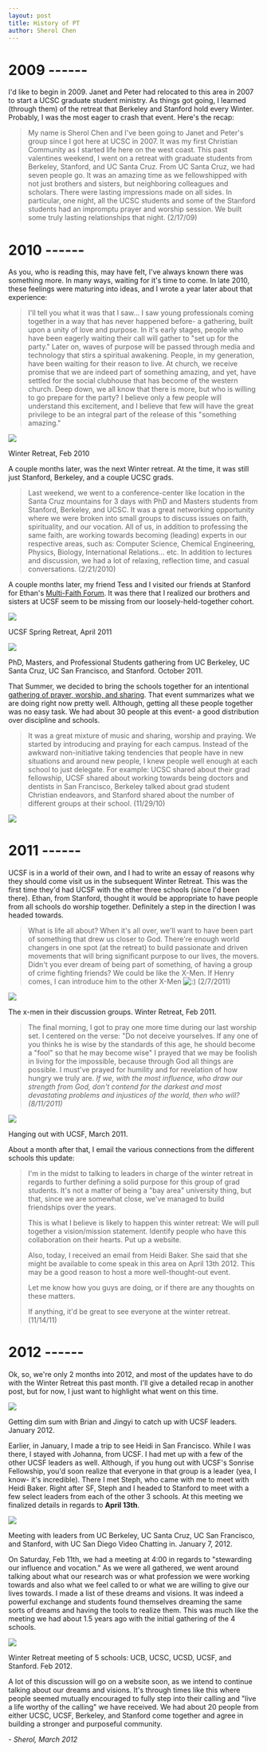 ```yaml
---
layout: post
title: History of PT
author: Sherol Chen
---
```


# **2009 ------**

I'd like to begin in 2009. Janet and Peter had relocated to this area in
2007 to start a UCSC graduate student ministry. As things got going, I
learned (through them) of the retreat that Berkeley and Stanford hold
every Winter. Probably, I was the most eager to crash that event. Here's
the recap:

<!-- break -->

> My name is Sherol Chen and I've been going to Janet and Peter's group
> since I got here at UCSC in 2007.  It was my first Christian Community
> as I started life here on the west coast.  This past valentines
> weekend, I went on a retreat with graduate students from Berkeley,
> Stanford, and UC Santa Cruz.  From UC Santa Cruz, we had seven people
> go.  It was an amazing time as we fellowshipped with not just brothers
> and sisters, but neighboring colleagues and scholars.  There were
> lasting impressions made on all sides.  In particular, one night, all
> the UCSC students and some of the Stanford students had an impromptu
> prayer and worship session.  We built some truly lasting relationships
> that night. (2/17/09)

# **2010 ------**

As you, who is reading this, may have felt, I've always known there was
something more. In many ways, waiting for it's time to come. In late
2010, these feelings were maturing into ideas, and I wrote a year later
about that experience:

> I'll tell you what it was that I saw... I saw young professionals coming
> together in a way that has never happened before- a gathering, built
> upon a unity of love and purpose. In it's early stages, people who
> have been eagerly waiting their call will gather to "set up for the
> party." Later on, waves of purpose will be passed through media and
> technology that stirs a spiritual awakening. People, in my generation,
> have been waiting for their reason to live. At church, we receive
> promise that we are indeed part of something amazing, and yet, have
> settled for the social clubhouse that has become of the western
> church. Deep down, we all know that there is more, but who is willing
> to go prepare for the party? I believe only a few people will
> understand this excitement, and I believe that few will have the great
> privilege to be an integral part of the release of this "something
> amazing."

![](../../../../wp-content/uploads/2010/02/22743_733282254434_11306212_42562486_5009606_n.jpg)

Winter Retreat, Feb 2010

A couple months later, was the next Winter retreat. At the time, it was
still just Stanford, Berkeley, and a couple UCSC grads.

> Last weekend, we went to a conference-center like location in the
> Santa Cruz mountains for 3 days with PhD and Masters students from
> Stanford, Berkeley, and UCSC.  It was a great networking opportunity
> where we were broken into small groups to discuss issues on faith,
> spirituality, and our vocation.  All of us, in addition to professing
> the same faith, are working towards becoming (leading) experts in our
> respective areas, such as: Computer Science, Chemical Engineering,
> Physics, Biology, International Relations... etc.  In addition to
> lectures and discussion, we had a lot of relaxing, reflection time,
> and casual conversations. (2/21/2010)

A couple months later, my friend Tess and I visited our friends at
Stanford for Ethan's [Multi-Faith
Forum](../../../../2010/06/stanfords-multi-faith-forum/). It was there
that I realized our brothers and sisters at UCSF seem to be missing from
our loosely-held-together cohort.

![](../../../../wp-content/uploads/2010/07/sonrise-019.jpg)

UCSF Spring Retreat, April 2011

![](../../../../wp-content/uploads/2010/11/1016101859a-1024x768.jpg)

PhD, Masters, and Professional Students gathering from UC Berkeley, UC
Santa Cruz, UC San Francisco, and Stanford. October 2011.

That Summer, we decided to bring the schools together for an intentional
[gathering of prayer, worship, and
sharing](../../../../2010/11/top-aspiring-experts-and-professionals-gather-at-stanford-to-pray/).
That event summarizes what we are doing right now pretty well. Although,
getting all these people together was no easy task. We had about 30
people at this event- a good distribution over discipline and schools.

> It was a great mixture of music and sharing, worship and praying. We
> started by introducing and praying for each campus. Instead of the
> awkward non-initiative taking tendencies that people have in new
> situations and around new people, I knew people well enough at each
> school to just delegate. For example: UCSC shared about their grad
> fellowship, UCSF shared about working towards being doctors and
> dentists in San Francisco, Berkeley talked about grad student
> Christian endeavors, and Stanford shared about the number of different
> groups at their school. (11/29/10)

![](../../../../wp-content/uploads/2010/11/reclaim1-846x1024.png)

# **2011 ------**

UCSF is in a world of their own, and I had to write an essay of reasons
why they should come visit us in the subsequent Winter Retreat. This was
the first time they'd had UCSF with the other three schools (since I'd
been there). Ethan, from Stanford, thought it would be appropriate to
have people from all schools do worship together. Definitely a step in
the direction I was headed towards.

> What is life all about? When it's all over, we'll want to have been
> part of something that drew us closer to God. There're enough world
> changers in one spot (at the retreat) to build passionate and driven
> movements that will bring significant purpose to our lives, the
> movers. Didn't you ever dream of being part of something, of having a
> group of crime fighting friends? We could be like the X-Men. If Henry
> comes, I can introduce him to the other
> X-Men ![:)](../../../../wp-includes/images/smilies/icon_smile.gif) (2/7/2011)

![](https://lh3.googleusercontent.com/-y0j4pMoAm4Y/TWSbtbrlWZI/AAAAAAAAIio/vZAr-vvDB50/IMG_2702.JPG)

The x-men in their discussion groups. Winter Retreat, Feb 2011.

> The final morning, I got to pray one more time during our last worship
> set. I centered on the verse: "Do not deceive yourselves. If any one
> of you thinks he is wise by the standards of this age, he should
> become a "fool" so that he may become wise" I prayed that we may be
> foolish in living for the impossible, because through God all things
> are possible. I must've prayed for humility and for revelation of how
> hungry we truly are. *If we, with the most influence, who draw our
> strength from God, don't contend for the darkest and most devastating
> problems and injustices of the world, then who will? (8/11/2011)*

![](https://lh3.googleusercontent.com/-3lRh-98NKFE/TZUMJbBcaQI/AAAAAAAAKPo/keRDeco681M/s640/IMG_3713.JPG)

Hanging out with UCSF, March 2011.

About a month after that, I email the various connections from the
different schools this update:

> I'm in the midst to talking to leaders in charge of the winter retreat
> in regards to further defining a solid purpose for this group of grad
> students. It's not a matter of being a "bay area" university thing,
> but that, since we are somewhat close, we've managed to build
> friendships over the years.
>
> This is what I believe is likely to happen this winter retreat: We
> will pull together a vision/mission statement. Identify people who
> have this collaboration on their hearts. Put up a website.
>
> Also, today, I received an email from Heidi Baker. She said that she
> might be available to come speak in this area on April 13th 2012. This
> may be a good reason to host a more well-thought-out event.
>
> Let me know how you guys are doing, or if there are any thoughts on
> these matters.
>
> If anything, it'd be great to see everyone at the winter retreat.
> (11/14/11)

# **2012 ------**

Ok, so, we're only 2 months into 2012, and most of the updates have to
do with the Winter Retreat this past month. I'll give a detailed recap
in another post, but for now, I just want to highlight what went on this
time.

![](https://lh5.googleusercontent.com/-jurHyV_yMw8/TxXOarKBElI/AAAAAAAAVDE/tiv0kGMH1Jk/s640/IMG_5646.JPG)

Getting dim sum with Brian and Jingyi to catch up with UCSF leaders.
January 2012.

Earlier, in January, I made a trip to see Heidi in San Francisco. While
I was there, I stayed with Johanna, from UCSF. I had met up with a few
of the other UCSF leaders as well. Although, if you hung out with UCSF's
Sonrise Fellowship, you'd soon realize that everyone in that group is a
leader (yea, I know- it's incredible). There I met Steph, who came with
me to meet with Heidi Baker. Right after SF, Steph and I headed to
Stanford to meet with a few select leaders from each of the other 3
schools. At this meeting we finalized details in regards to **April
13th**.

![](https://lh6.googleusercontent.com/-8FXyAH4bWNk/TyxRnm_rEMI/AAAAAAAAWeM/NSxQBl0deOg/s640/IMG_5877.JPG)

Meeting with leaders from UC Berkeley, UC Santa Cruz, UC San Francisco,
and Stanford, with UC San Diego Video Chatting in. January 7, 2012.

On Saturday, Feb 11th, we had a meeting at 4:00 in regards to
"stewarding our influence and vocation." As we were all gathered, we
went around talking about what our research was or what profession we
were working towards and also what we feel called to or what we are
willing to give our lives towards. I made a list of these dreams and
visions. It was indeed a powerful exchange and students found themselves
dreaming the same sorts of dreams and having the tools to realize them.
This was much like the meeting we had about 1.5 years ago with the
initial gathering of the 4 schools.

![](https://lh6.googleusercontent.com/-0UUBPItVtO0/T02ewAEoMEI/AAAAAAAAXp8/ge-d_p3mzPM/s640/IMG_6132.JPG)

Winter Retreat meeting of 5 schools: UCB, UCSC, UCSD, UCSF, and
Stanford. Feb 2012.

A lot of this discussion will go on a website soon, as we intend to
continue talking about our dreams and visions. It's through times like
this where people seemed mutually encouraged to fully step into their
calling and "live a life worthy of the calling" we have received. We had
about 20 people from either UCSC, UCSF, Berkeley, and Stanford come
together and agree in building a stronger and purposeful community.

*- Sherol, March 2012*
